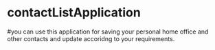 # contactListApplication
#you can use this application for saving your personal home office and other contacts and update accoridng to your requirements.
